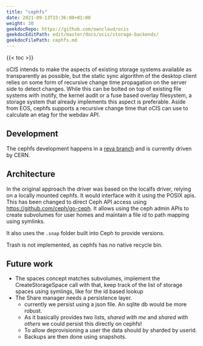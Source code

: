```yaml
---
title: "cephfs"
date: 2021-09-13T15:36:00+01:00
weight: 30
geekdocRepo: https://github.com/owncloud/ocis
geekdocEditPath: edit/master/docs/ocis/storage-backends/
geekdocFilePath: cephfs.md
---
```


{{< toc >}}

oCIS intends to make the aspects of existing storage systems available as transparently as possible, but the static sync algorithm of the desktop client relies on some form of recursive change time propagation on the server side to detect changes. While this can be bolted on top of existing file systems with inotify, the kernel audit or a fuse based overlay filesystem, a storage system that already implements this aspect is preferable. Aside from EOS, cephfs supports a recursive change time that oCIS can use to calculate an etag for the webdav API.

## Development

The cephfs development happens in a [reva branch](https://github.com/cs3org/reva/pull/1209) and is currently driven by CERN. 

## Architecture

In the original approach the driver was based on the localfs driver, relying on a locally mounted cephfs. It would interface with it using the POSIX apis. This has been changed to direct Ceph API access using https://github.com/ceph/go-ceph. It allows using the ceph admin APIs to create subvolumes for user homes and maintain a file id to path mapping using symlinks.

It also uses the `.snap` folder built into Ceph to provide versions.

Trash is not implemented, as cephfs has no native recycle bin.

## Future work
- The spaces concept matches subvolumes, implement the CreateStorageSpace call with that, keep track of the list of storage spaces using symlings, like for the id based lookup
- The Share manager needs a persistence layer.
  - currently we persist using a json file. An sqlite db would be more robust.
  - As it basically provides two lists, *shared with me* and *shared with others* we could persist this directly on cephfs!
  - To allow deprovisioning a user the data should by sharded by userid.
  - Backups are then done using snapshots.